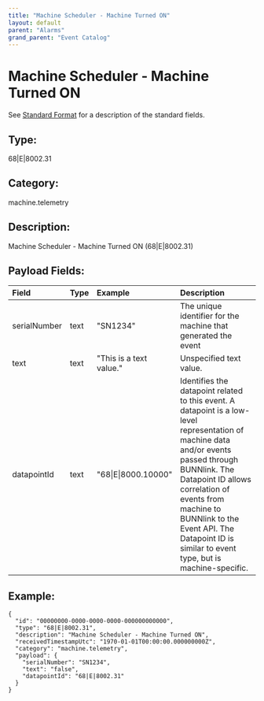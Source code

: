 ```yaml
---
title: "Machine Scheduler - Machine Turned ON"
layout: default
parent: "Alarms"
grand_parent: "Event Catalog"
---
```


# Machine Scheduler - Machine Turned ON

See [Standard Format](/event-subscriptions/event-format) for a description of the standard fields.

## Type:

68\|E\|8002.31

## Category:

machine.telemetry

## Description: 

Machine Scheduler - Machine Turned ON (68\|E\|8002.31)

## Payload Fields:

| Field | Type | Example | Description |
|:------|:-----|:--------|:------------|
| serialNumber | text | "SN1234" | The unique identifier for the machine that generated the event |
| text | text | "This is a text value." | Unspecified text value. |
| datapointId | text | "68\|E\|8000.10000" | Identifies the datapoint related to this event. A datapoint is a low-level representation of machine data and/or events passed through BUNNlink. The Datapoint ID allows correlation of events from machine to BUNNlink to the Event API. The Datapoint ID is similar to event type, but is machine-specific. |

## Example:

```
{
  "id": "00000000-0000-0000-0000-000000000000",
  "type": "68|E|8002.31",
  "description": "Machine Scheduler - Machine Turned ON",
  "receivedTimestampUtc": "1970-01-01T00:00:00.000000000Z",
  "category": "machine.telemetry",
  "payload": {
    "serialNumber": "SN1234",
    "text": "false",
    "datapointId": "68|E|8002.31"
  }
}
```
